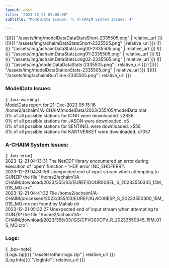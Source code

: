 ```yaml
---
layout: post
title: "2023-12-21 05:00:00"
subtitle: "ModelData Issues: 4; A-CHAIM System Issues: 4"

---
```


![]({{ "/assets/img/modelDataDataStatsShort-2335505.png" | relative_url }})
![]({{ "/assets/img/achaimDataStatsShort-2335505.png" | relative_url }})
![]({{ "/assets/img/achaimDataStatsLong00-2335505.png" | relative_url }})
![]({{ "/assets/img/achaimDataStatsLong01-2335505.png" | relative_url }})
![]({{ "/assets/img/achaimDataStatsLong02-2335505.png" | relative_url }})
![]({{ "/assets/img/modelDataDataStats-2335505.png" | relative_url }})
![]({{ "/assets/img/modelDataStationStats-2335505.png" | relative_url }})
![]({{ "/assets/img/achaimRunTime-2335505.png" | relative_url }})


### ModelData Issues:  
  
{: .box-warning}  
 ModelData report for 21-Dec-2023 05:15:16   
 /home2/achaim1/A-CHAIM/modelData/2023/355/05/modelData.mat   
 0% of all possible stations for IONO were downloaded. x2836   
 0% of all possible stations for JASON were downloaded. x5   
 0% of all possible stations for SENTINEL were downloaded. x556   
 0% of all possible stations for KARTVERKET were downloaded. x7057   
  
### A-CHAIM System Issues:  
  
{: .box-error}  
2023-12-21 04:13:31 The NetCDF library encountered an error during execution of 'open' function - 'HDF error (NC_EHDFERR)'.  
2023-12-21 04:30:56 Unexpected end of input stream when attempting to GUNZIP the file "/home2/achaim1/A-CHAIM/download/2023/355/03/EUREF/DOUR00BEL_S_20233550345_15M_01S_MO.crx".  
2023-12-21 04:41:32 File /home2/achaim1/A-CHAIM/processed/2023/355/03/EUREF/ALAC00ESP_S_20233550300_15M_01S_MO.rnx not found by Matlab dir  
2023-12-21 05:32:27 Unexpected end of input stream when attempting to GUNZIP the file "/home2/achaim1/A-CHAIM/download/2023/355/03/IGS/CPVG00CPV_R_20233550345_15M_01S_MO.crx".  

### Logs:  
  
{: .box-note}  
[Logs.zip]({{ "/assets/other/logs.zip" | relative_url }})  
[Log Info]({{ "/logInfo" | relative_url }})  
